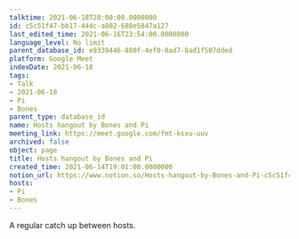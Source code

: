 ```yaml
---
talktime: 2021-06-18T20:00:00.0000000
id: c5c51f47-bb17-444c-a802-688e5847a127
last_edited_time: 2021-06-16T23:54:00.0000000
language_level: No limit
parent_database_id: e9339446-880f-4ef0-8ad7-8ad1f507dded
platform: Google Meet
indexDate: 2021-06-18
tags:
- Talk
- 2021-06-18
- Pi
- Bones
parent_type: database_id
name: Hosts hangout by Bones and Pi
meeting_link: https://meet.google.com/fmt-ksxu-uuv
archived: false
object: page
title: Hosts hangout by Bones and Pi
created_time: 2021-06-14T19:01:00.0000000
notion_url: https://www.notion.so/Hosts-hangout-by-Bones-and-Pi-c5c51f47bb17444ca802688e5847a127
hosts:
- Pi
- Bones
---
```


A regular catch up between hosts.



